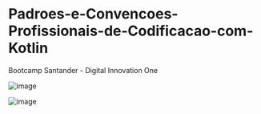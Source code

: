 # Padroes-e-Convencoes-Profissionais-de-Codificacao-com-Kotlin
Bootcamp Santander - Digital Innovation One



![image](https://user-images.githubusercontent.com/56557766/179640321-b54ae5b5-cff3-4f9f-b8ed-0f96e460dc30.png)







![image](https://user-images.githubusercontent.com/56557766/179640375-077958b5-0d9e-4431-b759-ae9594427c32.png)
